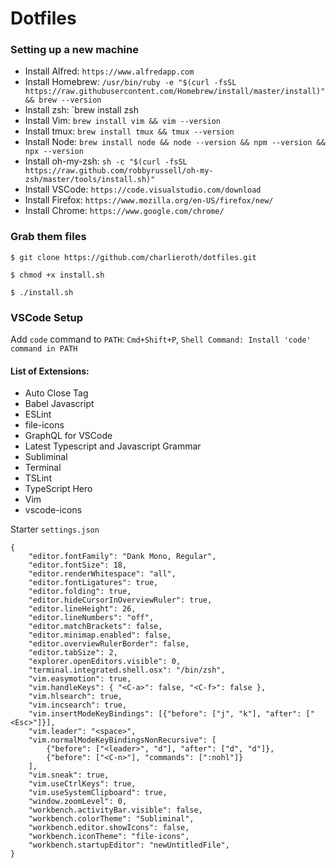 # Dotfiles

### Setting up a new machine

- Install Alfred: `https://www.alfredapp.com`
- Install Homebrew: `/usr/bin/ruby -e "$(curl -fsSL https://raw.githubusercontent.com/Homebrew/install/master/install)" && brew --version`
- Install zsh: `brew install zsh
- Install Vim: `brew install vim && vim --version`
- Install tmux: `brew install tmux && tmux --version`
- Install Node: `brew install node && node --version && npm --version && npx --version`
- Install oh-my-zsh: `sh -c "$(curl -fsSL https://raw.github.com/robbyrussell/oh-my-zsh/master/tools/install.sh)"`
- Install VSCode: `https://code.visualstudio.com/download`
- Install Firefox: `https://www.mozilla.org/en-US/firefox/new/`
- Install Chrome: `https://www.google.com/chrome/`


### Grab them files

```
$ git clone https://github.com/charlieroth/dotfiles.git

$ chmod +x install.sh

$ ./install.sh
```

### VSCode Setup

Add `code` command to `PATH`: `Cmd+Shift+P`, `Shell Command: Install 'code' command in PATH`

#### List of Extensions:

- Auto Close Tag
- Babel Javascript
- ESLint
- file-icons
- GraphQL for VSCode
- Latest Typescript and Javascript Grammar
- Subliminal
- Terminal
- TSLint
- TypeScript Hero
- Vim
- vscode-icons


Starter `settings.json`

```
{
    "editor.fontFamily": "Dank Mono, Regular",
    "editor.fontSize": 18,
    "editor.renderWhitespace": "all",
    "editor.fontLigatures": true,
    "editor.folding": true,
    "editor.hideCursorInOverviewRuler": true,
    "editor.lineHeight": 26,
    "editor.lineNumbers": "off",
    "editor.matchBrackets": false,
    "editor.minimap.enabled": false,
    "editor.overviewRulerBorder": false,
    "editor.tabSize": 2,
    "explorer.openEditors.visible": 0,
    "terminal.integrated.shell.osx": "/bin/zsh",
    "vim.easymotion": true,
    "vim.handleKeys": { "<C-a>": false, "<C-f>": false },
    "vim.hlsearch": true,
    "vim.incsearch": true,
    "vim.insertModeKeyBindings": [{"before": ["j", "k"], "after": ["<Esc>"]}],
    "vim.leader": "<space>",
    "vim.normalModeKeyBindingsNonRecursive": [
        {"before": ["<leader>", "d"], "after": ["d", "d"]},
        {"before": ["<C-n>"], "commands": [":nohl"]}
    ],
    "vim.sneak": true,
    "vim.useCtrlKeys": true,
    "vim.useSystemClipboard": true,
    "window.zoomLevel": 0,
    "workbench.activityBar.visible": false,
    "workbench.colorTheme": "Subliminal",
    "workbench.editor.showIcons": false,
    "workbench.iconTheme": "file-icons",
    "workbench.startupEditor": "newUntitledFile",
}
```